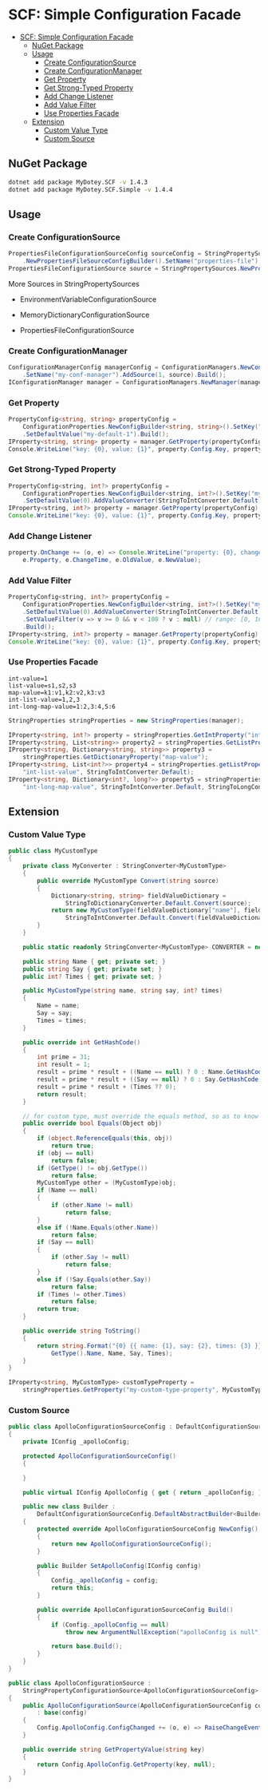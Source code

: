 # SCF: Simple Configuration Facade

<!-- TOC -->

- [SCF: Simple Configuration Facade](#scf-simple-configuration-facade)
    - [NuGet Package](#nuget-package)
    - [Usage](#usage)
        - [Create ConfigurationSource](#create-configurationsource)
        - [Create ConfigurationManager](#create-configurationmanager)
        - [Get Property](#get-property)
        - [Get Strong-Typed Property](#get-strong-typed-property)
        - [Add Change Listener](#add-change-listener)
        - [Add Value Filter](#add-value-filter)
        - [Use Properties Facade](#use-properties-facade)
    - [Extension](#extension)
        - [Custom Value Type](#custom-value-type)
        - [Custom Source](#custom-source)

<!-- /TOC -->

## NuGet Package

```sh
dotnet add package MyDotey.SCF -v 1.4.3
dotnet add package MyDotey.SCF.Simple -v 1.4.4
```

## Usage

### Create ConfigurationSource

```c#
PropertiesFileConfigurationSourceConfig sourceConfig = StringPropertySources
    .NewPropertiesFileSourceConfigBuilder().SetName("properties-file").SetFileName(fileName).Build();
PropertiesFileConfigurationSource source = StringPropertySources.NewPropertiesFileSource(sourceConfig);
```

More Sources in StringPropertySources

- EnvironmentVariableConfigurationSource

- MemoryDictionaryConfigurationSource

- PropertiesFileConfigurationSource

### Create ConfigurationManager

```c#
ConfigurationManagerConfig managerConfig = ConfigurationManagers.NewConfigBuilder()
    .SetName("my-conf-manager").AddSource(1, source).Build();
IConfigurationManager manager = ConfigurationManagers.NewManager(managerConfig);
```

### Get Property

```c#
PropertyConfig<string, string> propertyConfig =
    ConfigurationProperties.NewConfigBuilder<string, string>().SetKey("my-property-1")
    .SetDefaultValue("my-default-1").Build();
IProperty<string, string> property = manager.GetProperty(propertyConfig);
Console.WriteLine("key: {0}, value: {1}", property.Config.Key, property.Value);
```

### Get Strong-Typed Property

```java
PropertyConfig<string, int?> propertyConfig =
    ConfigurationProperties.NewConfigBuilder<string, int?>().SetKey("my-property-2")
    .SetDefaultValue(0).AddValueConverter(StringToIntConverter.Default).Build();
IProperty<string, int?> property = manager.GetProperty(propertyConfig);
Console.WriteLine("key: {0}, value: {1}", property.Config.Key, property.Value);
```

### Add Change Listener

```java
property.OnChange += (o, e) => Console.WriteLine("property: {0}, changeTime: {1}, from: {2}, to: {3}",
    e.Property, e.ChangeTime, e.OldValue, e.NewValue);
```

### Add Value Filter

```java
PropertyConfig<string, int?> propertyConfig =
    ConfigurationProperties.NewConfigBuilder<string, int?>().SetKey("my-property-3")
    .SetDefaultValue(0).AddValueConverter(StringToIntConverter.Default)
    .SetValueFilter(v => v >= 0 && v < 100 ? v : null) // range: [0, 100), invalid value is ignored
    .Build();
IProperty<string, int?> property = manager.GetProperty(propertyConfig);
Console.WriteLine("key: {0}, value: {1}", property.Config.Key, property.Value);
```

### Use Properties Facade

```properties
int-value=1
list-value=s1,s2,s3
map-value=k1:v1,k2:v2,k3:v3
int-list-value=1,2,3
int-long-map-value=1:2,3:4,5:6
```

```c#
StringProperties stringProperties = new StringProperties(manager);

IProperty<string, int?> property = stringProperties.GetIntProperty("int-value");
IProperty<string, List<string>> property2 = stringProperties.GetListProperty("list-value");
IProperty<string, Dictionary<string, string>> property3 =
    stringProperties.GetDictionaryProperty("map-value");
IProperty<string, List<int?>> property4 = stringProperties.getListProperty(
    "int-list-value", StringToIntConverter.Default);
IProperty<string, Dictionary<int?, long?>> property5 = stringProperties.GetDictionaryProperty(
    "int-long-map-value", StringToIntConverter.Default, StringToLongConverter.Default);
```

## Extension

### Custom Value Type

```c#
public class MyCustomType
{
    private class MyConverter : StringConverter<MyCustomType>
    {
        public override MyCustomType Convert(string source)
        {
            Dictionary<string, string> fieldValueDictionary =
                StringToDictionaryConverter.Default.Convert(source);
            return new MyCustomType(fieldValueDictionary["name"], fieldValueDictionary["say"],
                StringToIntConverter.Default.Convert(fieldValueDictionary["times"]));
        }
    }

    public static readonly StringConverter<MyCustomType> CONVERTER = new MyConverter();

    public string Name { get; private set; }
    public string Say { get; private set; }
    public int? Times { get; private set; }

    public MyCustomType(string name, string say, int? times)
    {
        Name = name;
        Say = say;
        Times = times;
    }

    public override int GetHashCode()
    {
        int prime = 31;
        int result = 1;
        result = prime * result + ((Name == null) ? 0 : Name.GetHashCode());
        result = prime * result + ((Say == null) ? 0 : Say.GetHashCode());
        result = prime * result + (Times ?? 0);
        return result;
    }

    // for custom type, must override the equals method, so as to know whether a value changed
    public override bool Equals(Object obj)
    {
        if (object.ReferenceEquals(this, obj))
            return true;
        if (obj == null)
            return false;
        if (GetType() != obj.GetType())
            return false;
        MyCustomType other = (MyCustomType)obj;
        if (Name == null)
        {
            if (other.Name != null)
                return false;
        }
        else if (!Name.Equals(other.Name))
            return false;
        if (Say == null)
        {
            if (other.Say != null)
                return false;
        }
        else if (!Say.Equals(other.Say))
            return false;
        if (Times != other.Times)
            return false;
        return true;
    }

    public override string ToString()
    {
        return string.Format("{0} {{ name: {1}, say: {2}, times: {3} }}",
            GetType().Name, Name, Say, Times);
    }
}
```

```c#
IProperty<string, MyCustomType> customTypeProperty =
    stringProperties.GetProperty("my-custom-type-property", MyCustomType.CONVERTER);
```

### Custom Source

```c#
public class ApolloConfigurationSourceConfig : DefaultConfigurationSourceConfig
{
    private IConfig _apolloConfig;

    protected ApolloConfigurationSourceConfig()
    {

    }

    public virtual IConfig ApolloConfig { get { return _apolloConfig; } }

    public new class Builder :
        DefaultConfigurationSourceConfig.DefaultAbstractBuilder<Builder, ApolloConfigurationSourceConfig>
    {
        protected override ApolloConfigurationSourceConfig NewConfig()
        {
            return new ApolloConfigurationSourceConfig();
        }

        public Builder SetApolloConfig(IConfig config)
        {
            Config._apolloConfig = config;
            return this;
        }

        public override ApolloConfigurationSourceConfig Build()
        {
            if (Config._apolloConfig == null)
                throw new ArgumentNullException("apolloConfig is null");

            return base.Build();
        }
    }
}
```

```c#
public class ApolloConfigurationSource :
    StringPropertyConfigurationSource<ApolloConfigurationSourceConfig>
{
    public ApolloConfigurationSource(ApolloConfigurationSourceConfig config)
        : base(config)
    {
        Config.ApolloConfig.ConfigChanged += (o, e) => RaiseChangeEvent();
    }

    public override string GetPropertyValue(string key)
    {
        return Config.ApolloConfig.GetProperty(key, null);
    }
}
```